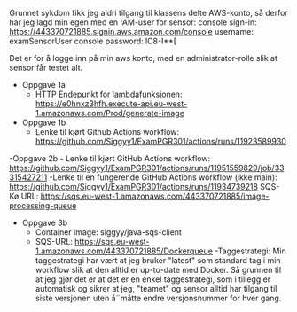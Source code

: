 Grunnet sykdom fikk jeg aldri tilgang til klassens delte AWS-konto, så derfor har jeg lagd min egen med en IAM-user for sensor:
console sign-in: https://443370721885.signin.aws.amazon.com/console 
username: examSensorUser
console password: lC8-I**[

Det er for å logge inn på min aws konto, med en administrator-rolle slik at sensor får testet alt. 


- Oppgave 1a
    - HTTP Endepunkt for lambdafunksjonen: https://e0hnxz3hfh.execute-api.eu-west-1.amazonaws.com/Prod/generate-image 
- Oppgave 1b
    - Lenke til kjørt Github Actions workflow: https://github.com/Siggyy1/ExamPGR301/actions/runs/11923589930 

-Oppgave 2b
    - Lenke til kjørt GitHub Actions workflow: https://github.com/Siggyy1/ExamPGR301/actions/runs/11951559829/job/33315427211 
    -Lenke til en fungerende GitHub Actions workflow (ikke main): https://github.com/Siggyy1/ExamPGR301/actions/runs/11934739218
    SQS-Kø URL: https://sqs.eu-west-1.amazonaws.com/443370721885/image-processing-queue 

- Oppgave 3b
    - Container image: siggyy/java-sqs-client
    - SQS-URL: https://sqs.eu-west-1.amazonaws.com/443370721885/Dockerqueue 
    -Taggestrategi: Min taggestrategi har vært at jeg bruker "latest" som standard tag i min workflow slik at den alltid er up-to-date med Docker. Så grunnen til at jeg gjør det er at det er en enkel taggestrategi, som i tillegg er automatisk og sikrer at jeg, "teamet" og sensor alltid har tilgang til siste versjonen uten å¨måtte endre versjonsnummer for hver gang.